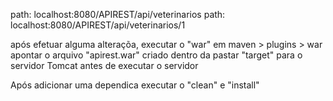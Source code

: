 
path:  localhost:8080/APIREST/api/veterinarios
path:  localhost:8080/APIREST/api/veterinarios/1

após efetuar alguma alteraçõa, executar o "war" em maven > plugins > war
apontar o arquivo "apirest.war" 
criado dentro da pastar "target" para o servidor Tomcat
antes de executar o servidor

Após adicionar uma dependica executar o "clean" e "install"